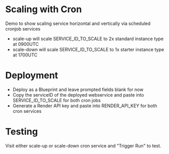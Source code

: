 # Scaling with Cron

Demo to show scaling service horizontal and vertically via scheduled cronjob services

- scale-up will scale SERVICE_ID_TO_SCALE to 2x standard instance type at 0900UTC
- scale-down will scale SERVICE_ID_TO_SCALE to 1x starter instance type at 1700UTC

# Deployment

- Deploy as a Blueprint and leave prompted fields blank for now
- Copy the serviceID of the deployed webservice and paste into SERVICE_ID_TO_SCALE for both cron jobs
- Generate a Render API key and paste into RENDER_API_KEY for both cron services

# Testing

Visit either scale-up or scale-down cron service and "Trigger Run" to test.

